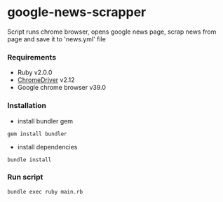 # google-news-scrapper

Script runs chrome browser, opens google news page, scrap news from page and save it to 'news.yml' file

### Requirements
- Ruby v2.0.0
- [ChromeDriver](https://chromedriver.storage.googleapis.com/index.html?path=2.12/) v2.12
- Google chrome browser v39.0

### Installation

- install bundler gem
```
gem install bundler
```

- install dependencies
```
bundle install
```

### Run script

```
bundle exec ruby main.rb
```
